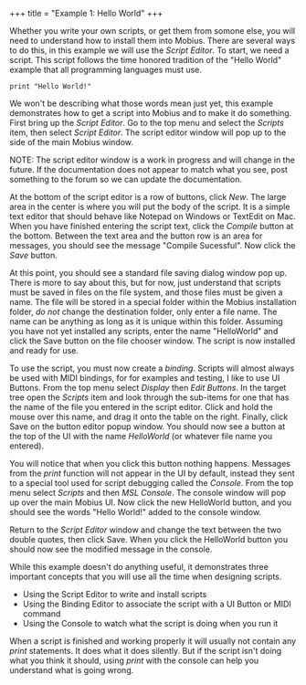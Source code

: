 +++
title = "Example 1: Hello World"
+++

Whether you write your own scripts, or get them from somone else, you will need to understand
how to install them into Mobius.  There are several ways to do this, in this example
we will use the *Script Editor*.  To start, we need a script.  This script follows the time honored tradition of the "Hello World" example that all programming languages must use.

```
print "Hello World!"
```

We won't be describing what those words mean just yet, this example demonstrates how to get
a script into Mobius and to make it do something.   First bring up the *Script Editor*.  Go to the top menu and select the *Scripts* item, then select *Script Editor*.  The script editor window will pop up to the side of the main Mobius window.

NOTE: The script editor window is a work in progress and will change in the future.  If the documentation does not appear to match what you see, post something to the forum so we can update the documentation.

At the bottom of the script editor is a row of buttons, click *New*.  The large area in the center is where you will put the body of the script. It is a simple text editor that should behave like Notepad on Windows or TextEdit on Mac.  When you have finished entering the script text, click the *Compile* button at the bottom.   Between the text area and the button row is an area for messages, you should see the message "Compile Sucessful".  Now click the *Save* button.

At this point, you should see a standard file saving dialog window pop up.  There is more to say about this, but for now, just understand that scripts must be saved in files on the file system, and those files must be given a name.  The file will be stored in a special folder within the Mobius installation folder, *do not* change the destination folder, only enter a file name.   The name can be anything as long as it is unique within this folder.  Assuming you have not yet installed any scripts, enter the name "HelloWorld" and click the Save button on the file chooser window.  The script is now installed and ready for use.

To use the script, you must now create a *binding*.  Scripts will almost always be used with MIDI bindings, for for examples and testing, I like to use UI Buttons.  From the top menu select *Display* then *Edit Buttons*.   In the target tree open the *Scripts* item and look through the sub-items for one that has the name of the file you entered in the script editor.  Click and hold the mouse over this name, and drag it onto the table on the right.  Finally, click Save on the button editor popup window.  You should now see a button at the top of the UI with the name *HelloWorld* (or whatever file name you entered).  

You will notice that when you click this button nothing happens.  Messages from the *print* function will not appear in the UI by default, instead they sent to a special tool used for script debugging called the *Console*.  From the top menu select *Scripts* and then *MSL Console*.  The console window will pop up over the main Mobius UI.  Now click the new HelloWorld button, and you should see the words "Hello World!" added to the console window.


Return to the *Script Editor* window and change the text between the two double quotes, then click Save.   When you click the HelloWorld button you should now see the modified message in the console.

While this example doesn't do anything useful, it demonstrates three important concepts that you will use all the time when designing scripts.

  - Using the Script Editor to write and install scripts
  - Using the Binding Editor to associate the script with a UI Button or MIDI command
  - Using the Console to watch what the script is doing when you run it

When a script is finished and working properly it will usually not contain any *print* statements.  It does what it does silently.  But if the script isn't doing what you think it should, using *print* with the console can help you understand what is going wrong.


